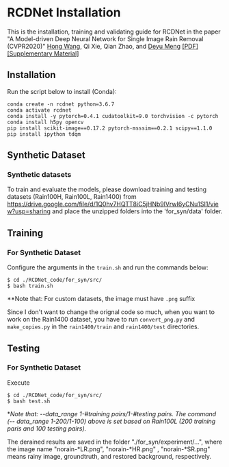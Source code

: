 # RCDNet Installation
This is the installation, training and validating guide for RCDNet in the paper "A Model-driven Deep Neural Network  for Single Image Rain Removal (CVPR2020)" 
[Hong Wang](https://hongwang01.github.io/), Qi Xie, Qian Zhao, and [Deyu Meng](http://gr.xjtu.edu.cn/web/dymeng) [[PDF]](http://openaccess.thecvf.com/content_CVPR_2020/papers/Wang_A_Model-Driven_Deep_Neural_Network_for_Single_Image_Rain_Removal_CVPR_2020_paper.pdf) [[Supplementary Material]](http://openaccess.thecvf.com/content_CVPR_2020/supplemental/Wang_A_Model-Driven_Deep_CVPR_2020_supplemental.pdf) 


## Installation
Run the script below to install (Conda):
```
conda create -n rcdnet python=3.6.7
conda activate rcdnet
conda install -y pytorch=0.4.1 cudatoolkit=9.0 torchvision -c pytorch
conda install h5py opencv
pip install scikit-image==0.17.2 pytorch-msssim==0.2.1 scipy==1.1.0
pip install ipython tdqm
```

## Synthetic Dataset  
### Synthetic datasets
To train and evaluate the models, please download training and testing datasets (Rain100H, Rain100L, Rain1400) from 
https://drive.google.com/file/d/1Q0hv7HQTT8iC5jHNb9lVrwI6yCNu1SI1/view?usp=sharing
and place the unzipped folders into the 'for_syn/data' folder.

## Training
###  For Synthetic Dataset 
Configure the arguments in the `train.sh` and run the commands below:
```
$ cd ./RCDNet_code/for_syn/src/ 
$ bash train.sh
```
**Note that:  For custom datasets, the image must have `.png` suffix

Since I don't want to change the orignal code so much, when you want to work on the Rain1400 dataset, you have to run `convert_png.py` and `make_copies.py` in the `rain1400/train` and `rain1400/test` directories.


## Testing
### For Synthetic Dataset
Execute
```
$ cd ./RCDNet_code/for_syn/src/
$ bash test.sh
```
**Note that: --data_range  1-#training pairs/1-#testing pairs. The command (-- data_range 1-200/1-100) above is set based on Rain100L (200 training paris and 100 testing pairs).*

The derained results are saved in the folder "./for_syn/experiment/...", where the image name "norain-*LR.png", "norain-*HR.png" , "norain-*SR.png" means rainy image, groundtruth, and restored background, respectively. 
